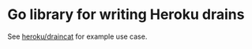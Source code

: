 # Go library for writing Heroku drains

See [heroku/draincat](https://github.com/heroku/draincat) for example use case.
